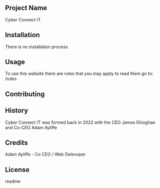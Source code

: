 <snippet>
  <content>
    
## Project Name

Cyber Connect IT
    
## Installation

There is no installation process
    
## Usage
    
To use this website there are rules that you may apply to read them go to: /rules

## Contributing
    
## History

Cyber Connect IT was formed back in 2022 with the CEO James Ehioghae and Co-CEO Adam Ayliffe

## Credits

Adam Ayliffe - Co CEO / Web Delevoper

## License

</content>
  <tabTrigger>readme</tabTrigger>
</snippet>
